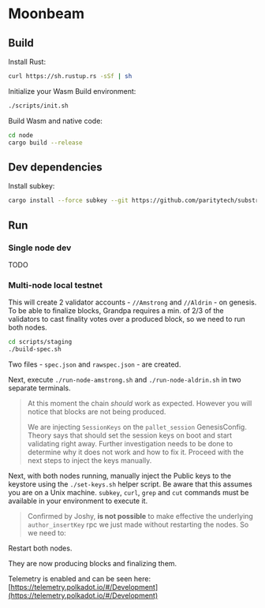 
# Moonbeam

## Build

Install Rust:

```bash
curl https://sh.rustup.rs -sSf | sh
```

Initialize your Wasm Build environment:

```bash
./scripts/init.sh
```

Build Wasm and native code:

```bash
cd node
cargo build --release
```
## Dev dependencies

Install subkey:
```bash
cargo install --force subkey --git https://github.com/paritytech/substrate
```


## Run

### Single node dev

TODO

### Multi-node local testnet

This will create 2 validator accounts - `//Amstrong` and `//Aldrin` - on genesis. To be able to finalize blocks, Grandpa requires a min. of 2/3 of the validators to cast finality votes over a produced block, so we need to run both nodes.

```bash
cd scripts/staging
./build-spec.sh
```
Two files - `spec.json` and `rawspec.json` - are created.

Next, execute `./run-node-amstrong.sh` and `./run-node-aldrin.sh` in two separate terminals.

> At this moment the chain *should* work as expected. However you will notice that blocks are not being produced. 
> 
> We are injecting `SessionKeys` on the `pallet_session` GenesisConfig. Theory says that should set the session keys on boot and start validating right away. Further investigation needs to be done to determine why it does not work and how to fix it. Proceed with the next steps to inject the keys manually.

Next, with both nodes running, manually inject the Public keys to the keystore using the `./set-keys.sh` helper script. Be aware that this assumes you are on a Unix machine. `subkey`, `curl`, `grep` and `cut` commands must be available in your environment to execute it.

> Confirmed by Joshy, **is not possible** to make effective the underlying `author_insertKey` rpc we just made without restarting the nodes. So we need to:

Restart both nodes.

They are now producing blocks and finalizing them.

Telemetry is enabled and can be seen here:
[https://telemetry.polkadot.io/#/Development](https://telemetry.polkadot.io/#/Development)


